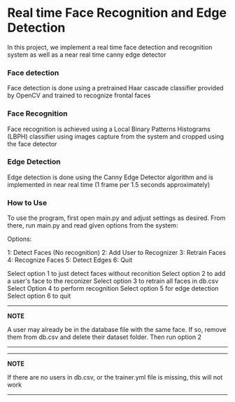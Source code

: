 # Real time Face Recognition and Edge Detection
In this project, we implement a real time face detection and recognition system
as well as a near real time canny edge detector

### Face detection
Face detection is done using a pretrained Haar cascade classifier provided by OpenCV and trained to 
recognize frontal faces

### Face Recognition
Face recognition is achieved using a Local Binary Patterns Histograms (LBPH) classifier using images
capture from the system and cropped using the face detector

### Edge Detection
Edge detection is done using the Canny Edge Detector algorithm and is implemented in near real time (1 frame per 1.5 seconds approximately)

### How to Use
To use the program, first open main.py and adjust settings as desired. From there, run main.py and read
given options from the system:


Options:

1: Detect Faces (No recognition)
2: Add User to Recognizer
3: Retrain Faces
4: Recognize Faces
5: Detect Edges
6: Quit


Select option 1 to just detect faces without reconition
Select option 2 to add a user's face to the reconizer
Select option 3 to retrain all faces in db.csv
Select Option 4 to perform recognition
Select option 5 for edge detection
Select option 6 to quit

---
**NOTE**

A user may already be in the database file with the same face. If so, remove them from db.csv and delete their dataset folder. Then run option 2

---
---
**NOTE**

If there are no users in db.csv, or the trainer.yml file is missing, this will not work

---